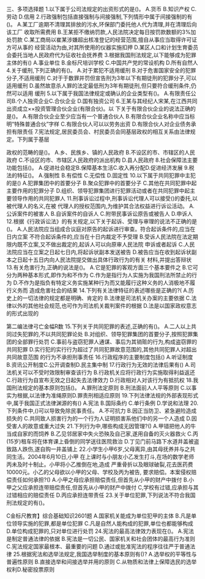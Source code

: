 三、多项选择题
1.以下属于公司法规定的出资形式的是()。
A.货币
B.知识产权
C.劳动
D.信用
2.行政强制包括直接强制与间接强制,下列情形中属于间接强制的有()。
A.某工厂逾期不清理其排放的污水,环保部门委托他人代为清理,并在清理后向该工厂
收取所需费用
B.王某拒不缴纳罚款,人民法院决定每日按罚款数额的3%加处罚款
C.某工商局以崔某涉嫌超出核准登记的经营范围,擅自从事应当取得许可证方可从事的
经营活动为由,对其所使用的仪器实施扣押
D.某区人口和计划生育委员会委托当地人民政府代为征收社会抚养费
3.根据我国刑法规定,以下能够成为犯罪主体的有()
A.事业单位
B.金标尺培训学校
C.中国共产党的常设机构
D.所有自然人
4.关于缓刑,下列正确的有()。
A.对于累犯不适用缓刑
B.对于危害国家安全的犯罪分子,不适用缓刑
C.对于于数罪并罚但宣告刑为3年以下有期徒刑的犯罪分子,可以适用缓刑
D.虽然故意杀人罪的法定最低刑为3年有期徒刑,但只要符合缓刑条件,仍然可以适用
缓刑
5.以下属于我国法律规定或确认的企业类型有()。
A.有限责任公司B.个人独资企业C.合伙企业
D.国有独资公司
6.王某与其经纪人宋某,在江西共同出资成立××投资管理合伙企业(有限合伙)。以
下关于有限合伙企业的说法正确的是()。
A.有限合伙企业至少应当有一个普通合伙人
B.有限合伙企业名称中应当标明“特殊普通合伙”字样
C.有限合伙人可以以劳务出资
D.有限合伙人对企业债务承担有限责任
7.宪法规定,居民委员会、村民委员会同基层政权的相互关系由法律规定。下列属于基层

政权的范畴的是()。
A.乡、民族乡、镇的人民政府
B.不设区的市、市辖区的人民政府
C.不设区的市、市辖区人民政府的派出机构
D.县人民政府
8.社会保障法主要功能包括()。
A.促进社会稳定B.保障基本生活C.收入再分配D.促进经济发展
9.税法的特征()。
A.强制性
B.有偿性
C.无偿性
D.固定性
10.以下属于共同犯罪中主犯的是()
A.犯罪集团中的首要分子
B.聚众犯罪中的首要分子
C.其他在共同犯罪中起主要作用的犯罪分子
D.组织、领导犯罪集团进行犯罪活动或者在共同犯罪中起主要领导作用的共同犯罪人
11.刑事诉讼过程中,刑事诉讼代理人可以接受()的委托,以被代理人的名义,在被
代理人的授权范围内,为维护其合法权益进行诉讼活动。
A.公诉案件的被害人
B.自诉案件的自诉人
C.附带民事诉讼原告或被告人
D.申诉人
12.根据《行政诉讼法》的有关规定,以下关于起诉、受理与审理的说法不正确的是()。
A.人民法院应当组成合议庭对原告的起诉进行审查。符合起诉条件的,应当在日内立案
不符合起诉条件的,应当在十日内裁定不予受理
B.受诉人民法院在法定期限内既不立案,又不做出裁定的,起诉人可以向原审人民法院
申诉或者起诉
C.人民法院应当在立案之日起七日内,将起诉状副本发送被告
D.被告应当在收到起诉状副本之日起十五日内向人民法院提交做出具体行政行为的有关
材料,并提出答辩状
13.有关危害行为,正确的说法是()。
A.它是犯罪的客观方面三个基本要件之
B.它可分为两种基本形式,即作为和不作为
C.作为是指行为人实施为我国刑法所禁止的行为
D.不作为是指负有特定义务实施某种行为而又能履行这种义务的人消极地不履行义务而
造成危害社会的结果
14.下列有关法律特征的表述哪些是正确的?(
A.历史上的一切法律的规定都是明确、肯定的
B.法律是司法机关办案的主要依据
C.法律以外的其他社会规范,也可作为司法机关裁判案件的根据
D.法是以国家政权意志的形式出现的

第二编法律弓亡金幅R数
15.下列关于共同犯罪的表述,正确的有()。
A.二人以上共同过失犯罪的,不以共同犯罪论处
B.对组织、领导犯罪集团的首要分子,按照犯罪集团的全部罪行处罚
C.事前与盗窃犯罪人通谋、事后为其销赃的行为,构成盗窃罪的共同犯罪
D.实行犯的实行行为超过了共同犯罪故意范围的,其他共同犯罪人对超出共同故意范围
的行为不承担刑事责任
16.行政程序的主要制度包括()
A.听证制度
B.资讯公开制度C.公开调查制D.民主集中制
17.行政行为无效的法律后果有()
A.司法机关可以不受时效限制审查该行为
B.行政机关应将行政行为实施取得利益返还
C.行政行为自宣布无效之日起失去法律效力
D.行政相对人对该行为有抵抗权
18.我国刑法规定的基本原则包括()。
A.罪刑法定原则
B.刑法面前人人平等原则
C.以事实为根据,以法律为准绳原则D.罪责刑相适应原则
19.下列法律法规的外部表现形式中,属于我国正式法律渊源的有()
A.宪法
B.国际条约
C.单行条例
D.学说和法理
20.下列条件中,()可以导致免除民事责任。
A.不可抗力
B.因正当防卫、紧急避险造成损失的
C.共同致人损害行为的一个行为人证明损害系他们中的另一个人造成
D.因受害人的故意或重大过失
21.下列行为中,哪些构成无因管理?()
A.甲错把他人的牛当成自家的而饲养
B.乙见邻居家中失火恐殃及自己家,遂用自备的灭火器救火
C.丙(15岁)租车将在体育课上昏倒的同学送往医院救治
D.丁见门前马路下水道井盖被盗致路人跌伤,遂自购一井盖铺上
22.小学生小甲6岁,父母离异,由其母抚养并与之共同生活。2004年6月10日,小甲
在上课时与小朋友小乙发生打斗,在场的数学老师丙未及时十制止。小甲将小乙推倒在地,造成
严重骨折以及眼球破裂,花去医药费10000元。小乙的父母欲以小甲的父母、学校及丙为被告,
要求赔偿。本案侵权赔偿责任如何承担?()
A.小甲之母应承担赔偿责任,但首先从小甲的财产中拨付
B.小甲之父应承担连带赔偿责任,但首先从小甲的财产中拨付
C,学校有过错,应承担与其过错相应的赔偿责任
D.丙应承担连带责任
23.关于单位犯罪,下列说法不符合我国刑法规定的有()。

C金标尺教育】综合基础知识2601题
A.国家机关能成为单位犯甲的主体
B.凡是单位领导实施的犯罪,都是单位犯罪
C.凡是自然人能构成的犯罪,单位也都能够构成
D.单位构成犯罪的,只对单位进行处罚
24.宪法的最高法律效力表现在()。
A.宪法是制定普通法律的依据
B.宪法是一切公民、国家机关和社会团体的最高行为准则
C.宪法规定国家最根本、最重要的问题
D.通过或批准宪法的程序往往严于普通法律
25.根据宪法和选举法规定,我国选举制度的基本原则有()?
A.选举权的平等性与普遍性原则
B.直接选举和间接选举并用的原则
C.从物质和法律上保障选民的选举权利D.秘密投票原则























